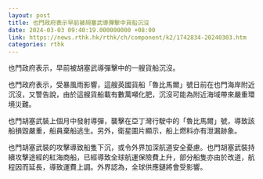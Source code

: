 ```yaml
---
layout: post
title: 也門政府表示早前被胡塞武導彈擊中貨船沉沒
date: 2024-03-03 09:40:19.000000000 +08:00
link: https://news.rthk.hk/rthk/ch/component/k2/1742834-20240303.htm
categories: rthk
---
```


也門政府表示，早前被胡塞武導彈擊中的一艘貨船沉沒。

也門政府表示，受暴風雨影響，這艘英國貨船「魯比馬爾」號日前在也門海岸附近沉沒，又警告說，由於這艘貨船載有數萬噸化肥，沉沒可能為附近海域帶來嚴重環境災難。

也門胡塞武裝上個月中發射導彈，襲擊在亞丁灣行駛中的「魯比馬爾」號，導致該船損毀嚴重，船員棄船逃生。另外，衛星圖片顯示，船上燃料亦有泄漏跡象。

也門胡塞武裝的攻擊導致船隻下沉，或令外界加深航道安全憂慮。也門胡塞武裝持續攻擊途經的紅海商船，已經導致全球航運保險費上升，部分船隻亦由於改道，航程因而延長，導致運費上調。外界認為，全球供應鏈將會受影響。
